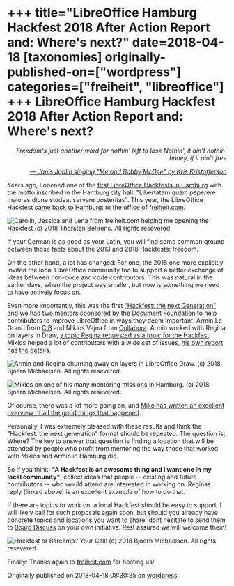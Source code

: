 +++
title="LibreOffice Hamburg Hackfest 2018 After Action Report and: Where's next?"
date=2018-04-18
[taxonomies]
originally-published-on=["wordpress"]
categories=["freiheit", "libreoffice"]
+++
LibreOffice Hamburg Hackfest 2018 After Action Report and: Where's next?
========================================================================

<p style="text-align:right;"><em>Freedom's just another word for nothin' left to lose</em>
<em>Nothin', it ain't nothin' honey, if it ain't free</em></p>
<p style="text-align:right;"><em><a href="https://www.youtube.com/watch?v=WXV_QjenbDw">— Janis Joplin singing "Me and Bobby McGee" by Kris Kristofferson</a></em></p>
Years ago, I opened one of the <a href="https://wiki.documentfoundation.org/Hackfest/Hamburg2013">first LibreOffice Hackfests in Hamburg</a> with the motto inscribed in the Hamburg city hall: "Libertatem quam peperere maiores digne studeat servare posteritas". This year, the LibreOffice Hackfest <a href="https://wiki.documentfoundation.org/Hackfest/Hamburg2018">came back to Hamburg</a>: to the office of <a href="https://freiheit.com">freiheit.com</a>.

![Carolin, Jessica and Lena from freiheit.com helping me opening the Hackfest (c) 2018 Thorsten Behrens. All rights resevered.](/img/wp/2018/04/freiheit.jpg)

If your German is as good as your Latin, you will find some common ground between those facts about the 2013 and 2018 Hackfests: freedom.

On the other hand, a lot has changed: For one, the 2018 one more explicitly invited the local LibreOffice community too to support a better exchange of ideas between non-code and code contributors. This was natural in the earlier days, when the project was smaller, but now is something we need to have actively focus on.

Even more importantly, this was the first <a href="http://nabble.documentfoundation.org/Hackfests-the-next-generation-A-Call-To-Action-td4221150.html">"Hackfest: the next Generation"</a> and we had two mentors sponsored by <a href="https://www.documentfoundation.org/">the Document Foundation</a> to help contributors to improve LibreOffice in ways they deem important: Armin Le Grand from <a href="https://libreoffice.cib.de/">CIB</a> and Miklos Vajna from <a href="https://www.collaboraoffice.com/">Collabora</a>. Armin worked with Regina on layers in Draw, <a href="http://nabble.documentfoundation.org/Hackfests-the-next-generation-A-Call-To-Action-tp4221150p4225286.html">a topic Regina requested as a topic for the Hackfest</a>. Miklos helped a lot of contributors with a wide set of issues, <a href="https://vmiklos.hu/blog/hamburg2018.html">his own report has the details</a>.

![Armin and Regina churning away on layers in LibreOffice Draw. (c) 2018 Bjoern Michaelsen. All rights resevered.](/img/wp/2018/04/dsc02463.jpg)

![Miklos on one of his many mentoring missions in Hamburg. (c) 2018 Bjoern Michaelsen. All rights resevered.](/img/wp/2018/04/img_2234.jpg)

Of course, there was a lot more going on, and <a href="https://blog.documentfoundation.org/blog/2018/04/17/libreoffice-community-meeting-and-hackfest-in-hamburg-the-results/">Mike has written an excellent overview of all the good things that happened</a>.

Personally, I was extremely pleased with these results and think the "Hackfest: the next generation" format should be repeated. The question is: Where? The key to answer that question is finding a location that will be attended by people who profit from mentoring the way those that worked with Miklos and Armin in Hamburg did.

So if you think: <strong>"A Hackfest is an awesome thing and I want one in my local community"</strong>, collect ideas that people -- existing and future contributors -- who would attend are interested in working on. Reginas reply (linked above) is an excellent example of how to do that.

If there are topics to work on, a local Hackfest should be easy to support. I will likely call for such proposals again soon, but should you already have concrete topics and locations you want to share, dont hesitate to send them to <a href="http://nabble.documentfoundation.org/Board-Discuss-f1783306.html">Board Discuss</a> on your own initiative. Rest assured we will welcome them!

![Hackfest or Barcamp? Your Call! (c) 2018 Bjoern Michaelsen. All rights resevered.](/img/wp/2018/04/dsc02479.jpg)

Finally: Thanks again to <a href="https://freiheit.com/">freiheit.com</a> for hosting us!

Originally published on 2018-04-18 08:30:35 on [wordpress](https://skyfromme.wordpress.com/2018/04/18/libreoffice-hamburg-hackfest-2018-after-action-report-and-wheres-next/).
